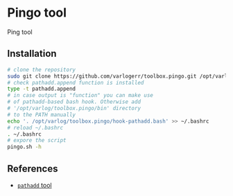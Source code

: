 # Pingo tool

Ping tool

## Installation

```sh
# clone the repository
sudo git clone https://github.com/varlogerr/toolbox.pingo.git /opt/varlog/toolbox.pingo
# check pathadd.append function is installed
type -t pathadd.append
# in case output is "function" you can make use
# of pathadd-based bash hook. Otherwise add
# '/opt/varlog/toolbox.pingo/bin' directory
# to the PATH manually
echo '. /opt/varlog/toolbox.pingo/hook-pathadd.bash' >> ~/.bashrc
# reload ~/.bashrc
. ~/.bashrc
# expore the script
pingo.sh -h
```

## References

* [`pathadd` tool](https://github.com/varlogerr/toolbox.pathadd)
